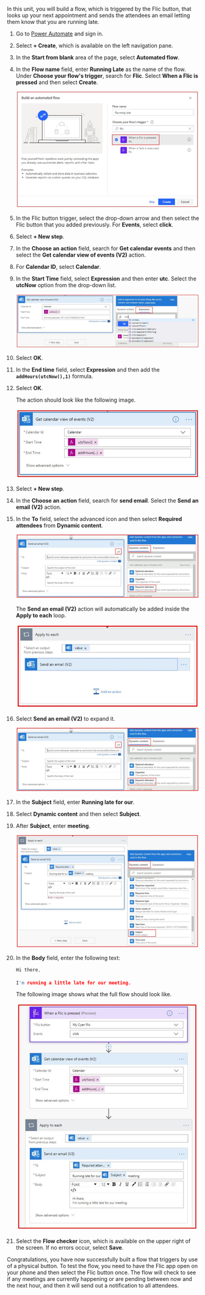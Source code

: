 In this unit, you will build a flow, which is triggered by the Flic button, that looks up your next
appointment and sends the attendees an email letting them know that you are running late.

1. Go to [Power Automate](https://flow.microsoft.com/?azure-portal=true) and sign in.

1. Select **+ Create**, which is available on the left navigation pane.

1. In the **Start from blank** area of the page, select **Automated flow**.

1. In the **Flow name** field, enter **Running Late** as the name of the flow. Under **Choose your flow's trigger**, search for **Flic**. Select **When a Flic is pressed** and then select **Create**.

    ![Screenshot of the Running late Flic trigger.](../media/running-late-flic-trigger.jpg)

1. In the Flic button trigger, select the drop-down arrow and then select the Flic button that you added previously. For **Events**, select **click**.

1. Select **+ New step**.

1. In the **Choose an action** field, search for **Get calendar events** and then select the **Get calendar view of events (V2)** action.

1. For **Calendar ID**, select **Calendar**.

1. In the **Start Time** field, select **Expression** and then enter **utc**. Select the **utcNow** option from the drop-down list.

    ![Screenshot of the Get calendar view of events action with the u t c Now expression added.](../media/add-utcnow.jpg)

1. Select **OK**.

1. In the **End time** field, select **Expression** and then add the **```addHours(utcNow(),1)```** formula.

1. Select **OK**.

    The action should look like the following image.

    ![Screenshot of the Get calendar view events.](../media/get-calendar-view-events.jpg)

1. Select **+ New step**.

1. In the **Choose an action** field, search for **send email**. Select the **Send an email (V2)** action.

1. In the **To** field, select the advanced icon and then select **Required attendees** from **Dynamic content**.

    ![Screenshot of the send email sent field.](../media/send-email-sent-field.jpg)

    The **Send an email (V2)** action will automatically be added inside the **Apply to each** loop.

    ![Screenshot of the apply to each loop with Send an email added.](../media/apply-each-loop.jpg)

1. Select **Send an email (V2)** to expand it.

    ![Screenshot of the send email sent field.](../media/send-email-sent-field.jpg)

1. In the **Subject** field, enter **Running late for our**.

1. Select **Dynamic content** and then select **Subject**.

1. After **Subject**, enter **meeting**.

    ![Screenshot of the send an email subject.](../media/send-email-subject.jpg)

1. In the **Body** field, enter the following text:

    ```c
    Hi there,

    I'm running a little late for our meeting.
    ```

    The following image shows what the full flow should look like.

    ![Screenshot of the full running late flow.](../media/full-running-late-flow.jpg)

1. Select the **Flow checker** icon, which is available on the upper right of the screen.
   If no errors occur, select **Save**.

Congratulations, you have now successfully built a flow that triggers by use of a physical button.
To test the flow, you need to have the Flic app open on your phone and then select the Flic
button once. The flow will check to see if any meetings are currently happening or are
pending between now and the next hour, and then it will send out a notification to all attendees.
